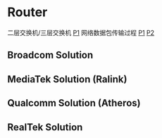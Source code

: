 # Router
二层交换机/三层交换机
[P1](https://user-images.githubusercontent.com/32056331/114347220-31a20200-9b97-11eb-90dc-a50efcbd6a1e.jpg)
网络数据包传输过程
[P1](https://user-images.githubusercontent.com/32056331/114361452-ba756980-9ba8-11eb-9ab8-3350c57f31a1.png)
[P2](https://user-images.githubusercontent.com/32056331/114361474-bf3a1d80-9ba8-11eb-8614-7c2fe008c94e.png)



## Broadcom Solution
## MediaTek Solution (Ralink)
## Qualcomm Solution (Atheros)
## RealTek Solution



